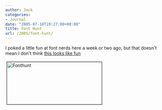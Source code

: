 ```yaml
---
author: Jack
categories:
- Journal
date: "2005-07-18T19:27:00+00:00"
title: Font Hunt
url: /2005/font-hunt/
---
```


I poked a little fun at font nerds here a week or two ago, but that doesn't mean I don't think [this looks like fun][1]

<img src="/files/fonthunt.png" height="134" width="299" border="1" hspace="4" vspace="4" alt="Fonthunt" />

 [1]: http://www.fontshop.com/fonthunt
